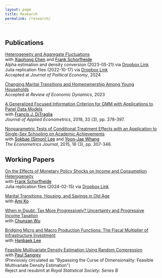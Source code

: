 ```yaml
---
layout: page
title: Research
permalink: /research/
---
```


 
<hr style="clear:both;visibility: hidden;" />  


## Publications

[Heterogeneity and Aggregate Fluctuations](https://github.com/minsuc/Econ103_LPS/raw/master/papers/EvalHAmodels_v15.pdf)<br> 
with <a href="https://sites.google.com/site/xiaohongchenyale/" style="color:#000000;">Xiaohong Chen</a> and <a href="https://web.sas.upenn.edu/schorf/" style="color:#000000;">Frank Schorfheide</a><br>
Alpha estimation and density conversion (2023-05-21) via [Dropbox Link](https://www.dropbox.com/s/nqlz3g6p9fr5evs/Alpha%20Estimation%20and%20Conversion_v20230521.zip?dl=0)<br> 
Julia replication files (2022-10-17) via [Dropbox Link](https://www.dropbox.com/s/lbvq0gvyqd98wv7/Replication_v20221017.zip?dl=0)<br>
Accepted at <i>Journal of Political Economy</i>, 2024

[Changing Marital Transitions and Homeownership Among Young Households](https://github.com/minsuc/Econ103_LPS/raw/master/papers/RED_Chang_Oct2023.pdf)<br> 
Accepted at <i>Review of Economic Dynamics</i>, 2023

[A Generalized Focused Information Criterion for GMM with Applications to Panel Data Models](https://onlinelibrary.wiley.com/doi/abs/10.1002/jae.2614)<br>
with <a href="https://ditraglia.com" style="color:#000000;">Francis J. DiTraglia</a><br>
 <i>Journal of Applied Econometrics</i>, 2018, 33 (3), pp. 378-397.

[Nonparametric Tests of Conditional Treatment Effects with an Application to Single-Sex Schooling on Academic Achievements](http://onlinelibrary.wiley.com/doi/10.1111/ectj.12050/abstract)<br> 
with <a href="https://sites.google.com/site/sokbae/" style="color:#000000;">Sokbae (Simon) Lee</a> and <a href="https://sites.google.com/site/whangyjhomepage/" style="color:#000000;">Yoon-Jae Whang</a><br>
<i>The Econometrics Journal</i>, 2015, 18 (3), pp. 307-346.

## Working Papers

[On the Effects of Monetary Policy Shocks on Income and Consumption Heterogeneity](https://github.com/minsuc/Econ103_LPS/raw/master/papers/HH_Het_MP_v11.pdf)<br>
with <a href="https://web.sas.upenn.edu/schorf/" style="color:#000000;">Frank Schorfheide</a><br>
Julia replication files (2024-02-15) via [Dropbox Link](https://www.dropbox.com/scl/fi/7af6n7y7r4d70zidlqau6/Replication_v2024-02-16.zip?rlkey=m6c61otzhipjzwdqw09nq484b&dl=0)

[Marital Transitions, Housing, and Savings in Old Age](https://github.com/minsuc/Econ103_LPS/raw/master/papers/Chang_Ko_08282023.pdf)<br> 
with <a href="http://www.ko-ami.com/" style="color:#000000;">Ami Ko</a>

[When in Doubt, Tax More Progressively? Uncertainty and Progressive Income Taxation](https://github.com/minsuc/Econ103_LPS/raw/master/papers/OTUP.pdf)<br> 
with <a href="https://sites.google.com/site/chunzanwu/" style="color:#000000;">Chunzan Wu</a>

[Bridging Micro and Macro Production Functions: The Fiscal Multiplier of Infrastructure Investment](https://github.com/minsuc/Econ103_LPS/raw/master/papers/Draft_ChangLee_2023.pdf)<br> 
with <a href="https://sites.google.com/sas.upenn.edu/hanbaeklee" style="color:#000000;">Hanbaek Lee</a>

[Feasible Multivariate Density Estimation Using Random Compression](https://github.com/minsuc/Econ103_LPS/raw/master/papers/ChangSangrey_web.pdf)<br> 
with <a href="https://sangrey.io/" style="color:#000000;">Paul Sangrey</a><br>
(Previously circulated as "Bypassing the Curse of Dimensionality: Feasible Multivariate Density Estimation")<br>
Reject and resubmit at <i>Royal Statistical Society: Series B</i> 


